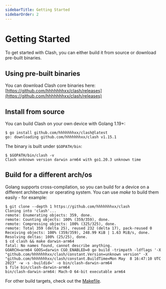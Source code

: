 ```yaml
---
sidebarTitle: Getting Started
sidebarOrder: 2
---
```


# Getting Started

To get started with Clash, you can either build it from source or download pre-built binaries.

## Using pre-built binaries

You can download Clash core binaries here: [https://github.com/hhhhhhhxx/clash/releases](https://github.com/hhhhhhhxx/clash/releases)

## Install from source

You can build Clash on your own device with Golang 1.19+:

```shell
$ go install github.com/hhhhhhhxx/clash@latest
go: downloading github.com/hhhhhhhxx/clash v1.15.1
```

The binary is built under `$GOPATH/bin`:

```shell
$ $GOPATH/bin/clash -v
Clash unknown version darwin arm64 with go1.20.3 unknown time
```

## Build for a different arch/os

Golang supports cross-compilation, so you can build for a device on a different architecture or operating system. You can use _make_ to build them easily - for example:

```shell
$ git clone --depth 1 https://github.com/hhhhhhhxx/clash
Cloning into 'clash'...
remote: Enumerating objects: 359, done.
remote: Counting objects: 100% (359/359), done.
remote: Compressing objects: 100% (325/325), done.
remote: Total 359 (delta 25), reused 232 (delta 17), pack-reused 0
Receiving objects: 100% (359/359), 248.99 KiB | 1.63 MiB/s, done.
Resolving deltas: 100% (25/25), done.
$ cd clash && make darwin-arm64
fatal: No names found, cannot describe anything.
GOARCH=arm64 GOOS=darwin CGO_ENABLED=0 go build -trimpath -ldflags '-X "github.com/hhhhhhhxx/clash/constant.Version=unknown version" -X "github.com/hhhhhhhxx/clash/constant.BuildTime=Mon May  8 16:47:10 UTC 2023" -w -s -buildid=' -o bin/clash-darwin-arm64
$ file bin/clash-darwin-arm64
bin/clash-darwin-arm64: Mach-O 64-bit executable arm64
```

For other build targets, check out the [Makefile](https://github.com/hhhhhhhxx/clash/blob/master/Makefile).
